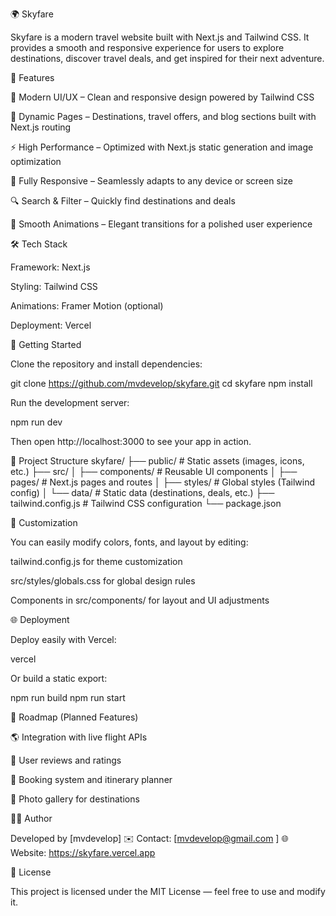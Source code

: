 
🌍 Skyfare

Skyfare is a modern travel website built with Next.js and Tailwind CSS.
It provides a smooth and responsive experience for users to explore destinations, discover travel deals, and get inspired for their next adventure.

🚀 Features

🧭 Modern UI/UX – Clean and responsive design powered by Tailwind CSS

🌆 Dynamic Pages – Destinations, travel offers, and blog sections built with Next.js routing

⚡ High Performance – Optimized with Next.js static generation and image optimization

📱 Fully Responsive – Seamlessly adapts to any device or screen size

🔍 Search & Filter – Quickly find destinations and deals

🛫 Smooth Animations – Elegant transitions for a polished user experience

🛠️ Tech Stack

Framework: Next.js

Styling: Tailwind CSS

Animations: Framer Motion
 (optional)

Deployment: Vercel

🧩 Getting Started

Clone the repository and install dependencies:

git clone https://github.com/mvdevelop/skyfare.git
cd skyfare
npm install


Run the development server:

npm run dev


Then open http://localhost:3000
 to see your app in action.

🧱 Project Structure
skyfare/
├── public/              # Static assets (images, icons, etc.)
├── src/
│   ├── components/      # Reusable UI components
│   ├── pages/           # Next.js pages and routes
│   ├── styles/          # Global styles (Tailwind config)
│   └── data/            # Static data (destinations, deals, etc.)
├── tailwind.config.js   # Tailwind CSS configuration
└── package.json

🎨 Customization

You can easily modify colors, fonts, and layout by editing:

tailwind.config.js for theme customization

src/styles/globals.css for global design rules

Components in src/components/ for layout and UI adjustments

🌐 Deployment

Deploy easily with Vercel:

vercel


Or build a static export:

npm run build
npm run start

🧭 Roadmap (Planned Features)

🌎 Integration with live flight APIs

💬 User reviews and ratings

🧳 Booking system and itinerary planner

📸 Photo gallery for destinations

🧑‍💻 Author

Developed by [mvdevelop]
✉️ Contact: [mvdevelop@gmail.com
]
🌐 Website: https://skyfare.vercel.app

📄 License

This project is licensed under the MIT License — feel free to use and modify it.
